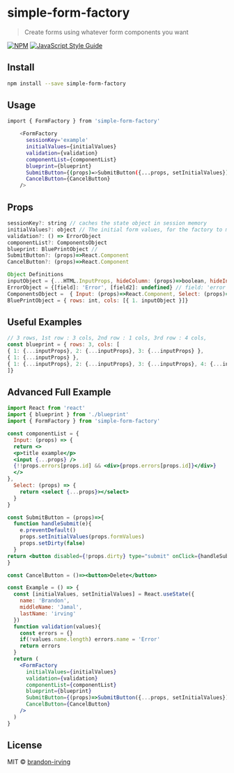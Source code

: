 # simple-form-factory

> Create forms using whatever form components you want

[![NPM](https://img.shields.io/npm/v/simple-form-factory.svg)](https://www.npmjs.com/package/simple-form-factory) [![JavaScript Style Guide](https://img.shields.io/badge/code_style-standard-brightgreen.svg)](https://standardjs.com)

## Install

```bash
npm install --save simple-form-factory
```

## Usage

```bash
import { FormFactory } from 'simple-form-factory'

    <FormFactory
      sessionKey='example'
      initialValues={initialValues}
      validation={validation}
      componentList={componentList}
      blueprint={blueprint}
      SubmitButton={(props)=>SubmitButton({...props, setInitialValues})}
      CancelButton={CancelButton}
    />
```

## Props
```jsx
sessionKey?: string // caches the state object in session memory
initialValues?: object // The initial form values, for the factory to manage
validation?: () => ErrorObject 
componentList?: ComponentsObject 
blueprint: BluePrintObject // 
SubmitButton?: (props)=>React.Component
CancelButton?: (props)=>React.Component

Object Definitions
inputObject = {...HTML.InputProps, hideColumn: (props)=>boolean, hideInput: (props)=>boolean } // id && type are required
ErrorObject = {[field]: 'Error', [field2]: undefined} // field: 'error message'
ComponentsObject =  { Input: (props)=>React.Component, Select: (props)=>React.Component} // props has all the input props, errors and value
BluePrintObject = { rows: int, cols: [{ 1. inputObject }]}
```
## Useful Examples
```jsx
// 3 rows, 1st row : 3 cols, 2nd row : 1 cols, 3rd row : 4 cols, 
const blueprint = { rows: 3, cols: [
{ 1: {...inputProps}, 2: {...inputProps}, 3: {...inputProps} },
{ 1: {...inputProps} },
{ 1: {...inputProps}, 2: {...inputProps}, 3: {...inputProps}, 4: {...inputProps} },
]}

```
## Advanced Full Example
```jsx
import React from 'react'
import { blueprint } from './blueprint'
import { FormFactory } from 'simple-form-factory'

const componentList = {
  Input: (props) => {    
  return <>
  <p>title example</p>
  <input {...props} />
  {!!props.errors[props.id] && <div>{props.errors[props.id]}</div>}
  </>
},
  Select: (props) => {
    return <select {...props}></select>
  }
}

const SubmitButton = (props)=>{
  function handleSubmit(e){
    e.preventDefault()
    props.setInitialValues(props.formValues)
    props.setDirty(false)
  }
return <button disabled={!props.dirty} type="submit" onClick={handleSubmit}>Submit</button>
}

const CancelButton = ()=><button>Delete</button>

const Example = () => {
  const [initialValues, setInitialValues] = React.useState({
    name: 'Brandon',
    middleName: 'Jamal',
    lastName: 'irving'
  })
  function validation(values){
    const errors = {}
    if(!values.name.length) errors.name = 'Error'
    return errors
  }
  return (
    <FormFactory
      initialValues={initialValues}
      validation={validation}
      componentList={componentList}
      blueprint={blueprint}
      SubmitButton={(props)=>SubmitButton({...props, setInitialValues})}
      CancelButton={CancelButton}
    />
  )
}


```

## License

MIT © [brandon-irving](https://github.com/brandon-irving)
